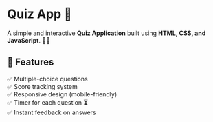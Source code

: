# Quiz App 🎯

A simple and interactive **Quiz Application** built using **HTML, CSS, and JavaScript**. 🧠💡

## 🌟 Features
✅ Multiple-choice questions  
✅ Score tracking system  
✅ Responsive design (mobile-friendly)  
✅ Timer for each question ⏳  
✅ Instant feedback on answers  
